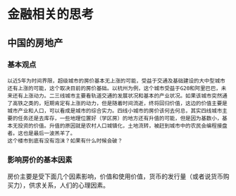 # 金融相关的思考

## 中国的房地产
### 基本观点
	以近5年为时间界限，超级城市的房价基本无上涨的可能，受益于交通及基础建设的大中型城市还有上涨的可能，这个取决目前的房价基础。以杭州为例，这个城市受益于G20和阿里巴巴，未来还有上涨动力。二三线城市主要看轨道交通的发展状况和基本的产业状况。如果该城市突然通了高铁之类的，短期肯定有上涨的动力，但是随着时间流逝，终将回归价值，这边的价值主要是城市产业和人口，可以看成是城市的综合实力。四线小城市的房价该何去何总，其实四线城市主要的任务还是去库存，一些地理位置好（学区房）的地方还有升值的可能，但是因为基数小，基本无投资的价值。升值的原因就是农村人口城镇化，土地流转，被赶到城市中的农民会编程接盘者。这也是最后一波羔羊了。
	这个楼市到底有没有泡沫？如果有什么时候会破？
### 影响房价的基本因素
房价主要是受下面几个因素影响，价值和使用价值，货币的发行量（或者说货币购买力），供求关系，人们的心理因素。

